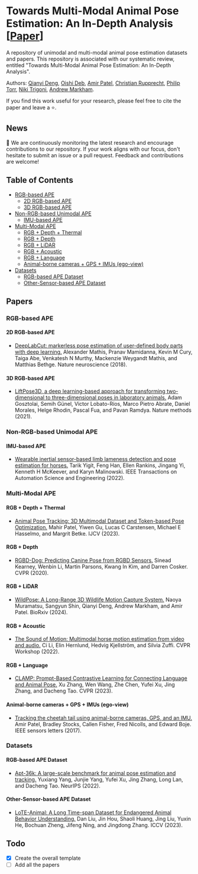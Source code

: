 # Towards Multi-Modal Animal Pose Estimation: An In-Depth Analysis  [[Paper]()]

A repository of unimodal and multi-modal animal pose estimation datasets and papers. This repository is associated with our systematic review, entitled "Towards Multi-Modal Animal Pose Estimation: An In-Depth Analysis".

Authors: [Qianyi Deng](https://www.cs.ox.ac.uk/people/publications/date/Qianyi.Deng.html), 
[Oishi Deb](https://www.linkedin.com/in/oishi-deb-61737386/?originalSubdomain=uk), 
[Amir Patel](https://scholar.google.com/citations?user=RxMigV4AAAAJ&hl=en&oi=ao),
[Christian Rupprecht](https://scholar.google.com/citations?hl=en&user=IrYlproAAAAJ), 
[Philip Torr](https://scholar.google.com/citations?user=kPxa2w0AAAAJ&hl=en),
[Niki Trigoni](https://scholar.google.com/citations?hl=en&user=185g9ckAAAAJ),
[Andrew Markham](https://scholar.google.com/citations?hl=en&user=g3JTO9EAAAAJ).

If you find this work useful for your research, please feel free to cite the paper and leave a ⭐.

## News

📌 We are continuously monitoring the latest research and encourage contributions to our repository. If your work aligns with our focus, don't hesitate to submit an issue or a pull request. Feedback and contributions are welcome!

## Table of Contents
- [RGB-based APE](#RGB-based-APE)
   - [2D RGB-based APE](#2D-RGB-based-APE)
   - [3D RGB-based APE](#3D-RGB-based-APE)
- [Non-RGB-based Unimodal APE](#Non-RGB-based-Unimodal-APE)
   - [IMU-based APE](#IMU-based-APE)    
- [Multi-Modal APE](#Multi-Modal-APE)
   - [RGB + Depth + Thermal](#RGB-+-Depth-+-Thermal)
   - [RGB + Depth](#RGB-+-Depth)
   - [RGB + LiDAR](#RGB-+-LiDAR)
   - [RGB + Acoustic](#RGB-+-Acoustic)
   - [RGB + Language](#RGB-+-Language)
   - [Animal-borne cameras + GPS + IMUs (ego-view)](#Animal-borne-cameras-+-GPS-+-IMUs)
- [Datasets](#datasets)
   - [RGB-based APE Dataset](#RGB-based-APE-Dataset)
   - [Other-Sensor-based APE Dataset](#Other-Sensor-based-APE-Dataset)

## Papers

### RGB-based APE

#### 2D RGB-based APE
- [DeepLabCut: markerless pose estimation of user-defined body parts with deep learning.](https://www.nature.com/articles/s41593-018-0209-y) Alexander Mathis, Pranav Mamidanna, Kevin M Cury, Taiga Abe, Venkatesh N Murthy, Mackenzie Weygandt Mathis, and Matthias Bethge. Nature neuroscience (2018).

#### 3D RGB-based APE
- [LiftPose3D, a deep learning-based approach for transforming two-dimensional to three-dimensional poses in laboratory animals.](https://www.nature.com/articles/s41592-021-01226-z) Adam Gosztolai, Semih Günel, Victor Lobato-Ríos, Marco Pietro Abrate, Daniel Morales, Helge Rhodin, Pascal Fua, and Pavan Ramdya. Nature methods (2021).

### Non-RGB-based Unimodal APE

#### IMU-based APE

- [Wearable inertial sensor-based limb lameness detection and pose estimation for horses.](https://ieeexplore.ieee.org/document/9743494) Tarik Yigit, Feng Han, Ellen Rankins, Jingang Yi, Kenneth H McKeever, and Karyn Malinowski.  IEEE Transactions on Automation Science and Engineering (2022).

### Multi-Modal APE

#### RGB + Depth + Thermal

- [Animal Pose Tracking: 3D Multimodal Dataset and Token-based Pose Optimization.](https://link.springer.com/article/10.1007/s11263-022-01714-5) Mahir Patel, Yiwen Gu, Lucas C Carstensen, Michael E Hasselmo, and Margrit Betke. IJCV (2023).

#### RGB + Depth

- [RGBD-Dog: Predicting Canine Pose from RGBD Sensors.](https://openaccess.thecvf.com/content_CVPR_2020/papers/Kearney_RGBD-Dog_Predicting_Canine_Pose_from_RGBD_Sensors_CVPR_2020_paper.pdf) Sinead Kearney, Wenbin Li, Martin Parsons, Kwang In Kim, and Darren Cosker. CVPR (2020).

#### RGB + LiDAR

- [WildPose: A Long-Range 3D Wildlife Motion Capture System.](https://www.biorxiv.org/content/10.1101/2024.02.05.578861v3) Naoya Muramatsu, Sangyun Shin, Qianyi Deng, Andrew Markham, and Amir Patel. BioRxiv (2024).

#### RGB + Acoustic

- [The Sound of Motion: Multimodal horse motion estimation from video and audio.](https://sightsound.org/papers/2022/Li_The_Sound_of_Motion_Multimodal_horse_motion_estimation_from_video_and_audio.pdf) Ci Li, Elin Hernlund, Hedvig Kjellström, and Silvia Zuffi. CVPR Workshop (2022).

#### RGB + Language

- [CLAMP: Prompt-Based Contrastive Learning for Connecting Language and Animal Pose.](https://openaccess.thecvf.com/content/CVPR2023/papers/Zhang_CLAMP_Prompt-Based_Contrastive_Learning_for_Connecting_Language_and_Animal_Pose_CVPR_2023_paper.pdf) Xu Zhang, Wen Wang, Zhe Chen, Yufei Xu, Jing Zhang, and Dacheng Tao. CVPR (2023).

#### Animal-borne cameras + GPS + IMUs (ego-view)

- [Tracking the cheetah tail using animal-borne cameras, GPS, and an IMU.](https://ieeexplore.ieee.org/document/7950913) Amir Patel, Bradley Stocks, Callen Fisher, Fred Nicolls, and Edward Boje. IEEE sensors letters (2017).

### Datasets

#### RGB-based APE Dataset

- [Apt-36k: A large-scale benchmark for animal pose estimation and tracking.](https://proceedings.neurips.cc/paper_files/paper/2022/file/6e566c91d381bd7a45647d9a90838817-Paper-Datasets_and_Benchmarks.pdf) Yuxiang Yang, Junjie Yang, Yufei Xu, Jing Zhang, Long Lan, and Dacheng Tao. NeurIPS (2022).

#### Other-Sensor-based APE Dataset

- [LoTE-Animal: A Long Time-span Dataset for Endangered Animal Behavior Understanding.](https://openaccess.thecvf.com/content/ICCV2023/papers/Liu_LoTE-Animal_A_Long_Time-span_Dataset_for_Endangered_Animal_Behavior_Understanding_ICCV_2023_paper.pdf) Dan Liu, Jin Hou, Shaoli Huang, Jing Liu, Yuxin He, Bochuan Zheng, Jifeng Ning, and Jingdong Zhang. ICCV (2023).

## Todo

- [x] Create the overall template
- [ ] Add all the papers
